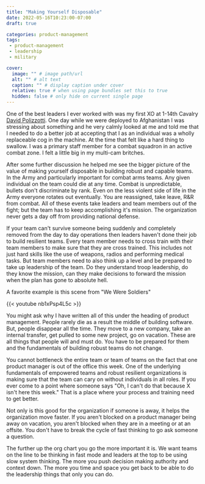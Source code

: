 ```yaml
---
title: "Making Yourself Disposable"
date: 2022-05-16T10:23:00-07:00
draft: true

categories: product-management
tags:
 - product-management
 - leadership
 - military

cover:
  image: "" # image path/url
  alt: "" # alt text
  caption: "" # display caption under cover
  relative: true # when using page bundles set this to true
  hidden: false # only hide on current single page
---
```


One of the best leaders I ever worked with was my first XO at 1-14th Cavalry [David Polizzotti](https://www.linkedin.com/in/dmpolizzotti/).  One day while we were deployed to Afghanistan I was stressing about something and he very calmly looked at me and told me that I needed to do a better job at accepting that I as an individual was a wholly replaceable cog in the machine. At the time that felt like a hard thing to swallow.  I was a primary staff member for a combat squadron in an active combat zone.  I felt a little big in my multi-cam britches. 

After some further discussion he helped me see the bigger picture of the value of making yourself disposable in building robust and capable teams. In the Army and particularly important for combat arms teams. Any given individual on the team could die at any time.  Combat is unpredictable, bullets don't discriminate by rank.  Even on the less violent side of life in the Army everyone rotates out eventually.  You are reassigned, take leave, R&R from combat.  All of these events take leaders and team members out of the fight; but the team has to keep accomplishing it's mission.  The organization never gets a day off from providing national defense.

If your team can't survive someone being suddenly and completely removed from the day to day operations then leaders haven't done their job to build resilient teams. Every team member needs to cross train with their team members to make sure that they are cross trained.  This includes not just hard skills like the use of weapons, radios and performing medical tasks.  But team members need to also think up a level and be prepared to take up leadership of the team.  Do they understand troop leadership, do they know the mission, can they make decisions to forward the mission when the plan has gone to absolute hell.   

A favorite example is this scene from "We Were  Soldiers" 

{{< youtube nb1xPsp4L5c >}}

You might ask why I have written all of this under the heading of product management. People rarely die as a result the middle of building software. But, people disappear all the time.  They move to a new company, take an internal transfer, get pulled to some new project, go on vacation. These are all things that people will and must do. You have to be prepared for them and the fundamentals of building robust teams do not change.  

You cannot bottleneck the entire team or team of teams on the fact that one product manager is out of the office this week. One of the underlying fundamentals of empowered teams and robust resilient organizations is making sure that the team can cary on without individuals in all roles. If you ever come to a point where someone says "Oh, I can't do that because X isn't here this week." That is a place where your process and training need to get better.  

Not only is this good for the organization if someone is away, it helps the organization move faster.  If you aren't blocked on a product manager being away on vacation, you aren't blocked when they are in a meeting or at an offsite.  You don't have to break the cycle of fast thinking to go ask someone a question.  

The further up the org chart you go the more important it is. We want teams on the line to be thinking in fast mode and leaders at the top to be using slow system thinking. The more you push decision making authority and context down. The more you time and space you get back to be able to do the leadership things that only you can do.